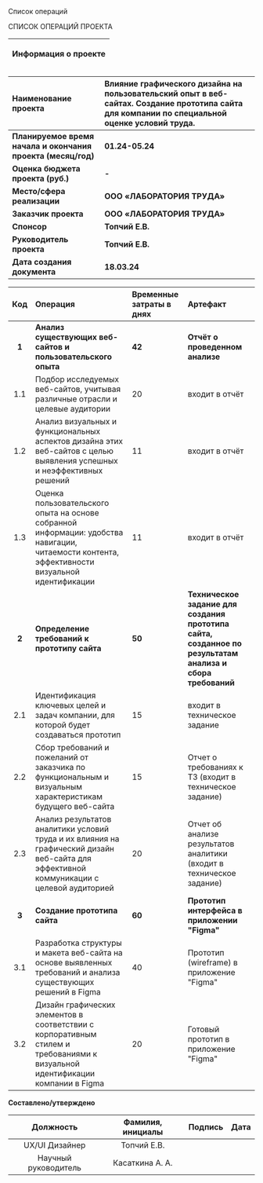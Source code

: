 ﻿Список операций

СПИСОК ОПЕРАЦИЙ ПРОЕКТА

|<p>**Информация о проекте**</p><p></p>|
| :-: |

|**Наименование проекта**|**Влияние графического дизайна на пользовательский опыт в веб-сайтах. Создание прототипа сайта для компании по специальной оценке условий труда.**|
| :- | :- |
|**Планируемое время начала и окончания проекта (месяц/год)**|<p>**01.24-05.24**</p><p></p>|
|**Оценка бюджета проекта (руб.)**|**-**|
|**Место/сфера реализации**|**ООО «ЛАБОРАТОРИЯ ТРУДА»**|
|**Заказчик проекта**|**ООО «ЛАБОРАТОРИЯ ТРУДА»**|
|**Спонсор**|**Топчий Е.В.**|
|**Руководитель проекта**|**Топчий Е.В.**|
|**Дата создания документа**|**18.03.24**|



|**Код**|**Операция**|**Временные затраты в днях**|**Артефакт**|
| :-: | :- | :- | :- |
|**1**|**Анализ существующих веб-сайтов и пользовательского опыта**|**42**|**Отчёт о проведенном анализе**|
|1\.1|Подбор исследуемых веб-сайтов, учитывая различные отрасли и целевые аудитории|20|входит в отчёт|
|1\.2|Анализ визуальных и функциональных аспектов дизайна этих веб-сайтов с целью выявления успешных и неэффективных решений|11|входит в отчёт|
|1\.3|Оценка пользовательского опыта на основе собранной информации: удобства навигации, читаемости контента, эффективности визуальной идентификации|11|входит в отчёт|
|**2**|**Определение требований к прототипу сайта**|**50**|**Техническое задание для создания прототипа сайта, созданное по результатам анализа и сбора требований**|
|2\.1|Идентификация ключевых целей и задач компании, для которой будет создаваться прототип|15|входит в техническое задание|
|2\.2|Сбор требований и пожеланий от заказчика по функциональным и визуальным характеристикам будущего веб-сайта|15|Отчет о требованиях к ТЗ (входит в техническое задание)|
|2\.3|Анализ результатов аналитики условий труда и их влияния на графический дизайн веб-сайта для эффективной коммуникации с целевой аудиторией|20|Отчет об анализе результатов аналитики (входит в техническое задание)|
|**3**|**Создание прототипа сайта**|**60**|**Прототип интерфейса в приложении "Figma"**|
|3\.1|Разработка структуры и макета веб-сайта на основе выявленных требований и анализа существующих решений в Figma|40|Прототип (wireframe) в приложение "Figma"|
|3\.2|Дизайн графических элементов в соответствии с корпоративным стилем и требованиями к визуальной идентификации компании в Figma|20|Готовый прототип в приложение "Figma"|



**Составлено/утверждено**

|**Должность**|**Фамилия, инициалы**|**Подпись**|**Дата**|
| :-: | :-: | :-: | :-: |
|UX/UI Дизайнер|Топчий Е.В.|
|Научный руководитель | Касаткина А. А. | 
